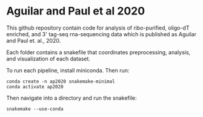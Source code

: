 # Aguilar and Paul et al 2020
This github repository contain code for analysis of ribo-purified, oligo-dT enriched, and 3' tag-seq rna-sequencing data which is published as Aguilar and Paul et. al., 2020.

Each folder contains a snakefile that coordinates preprocessing, analysis, and visualization of each dataset. 

To run each pipeline, install miniconda. Then run:

```
conda create -n ap2020 snakemake-minimal
conda activate ap2020
```

Then navigate into a directory and run the snakefile:

```
snakemake --use-conda
```
